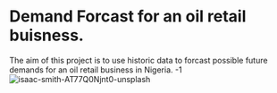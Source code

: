 # Demand Forcast for an oil retail buisness. 
The aim of this project is to use historic data to forcast possible future 
demands for an oil retail business in Nigeria.
-1![isaac-smith-AT77Q0Njnt0-unsplash](https://github.com/Muhammad224172/Demand-forecast-project-1/assets/76604514/f323121e-f18a-42e4-ba58-e848083abab8)
